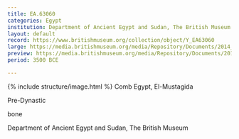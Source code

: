 ```yaml
---
title: EA.63060
categories: Egypt
institution: Department of Ancient Egypt and Sudan, The British Museum
layout: default
record: https://www.britishmuseum.org/collection/object/Y_EA63060
large: https://media.britishmuseum.org/media/Repository/Documents/2014_11/4_19/3c2909d6_4bf8_40a5_a5d6_a3d9013e2ec2/mid_01188997_001.jpg
preview: https://media.britishmuseum.org/media/Repository/Documents/2014_11/4_19/3c2909d6_4bf8_40a5_a5d6_a3d9013e2ec2/small_01188997_001.jpg
period: 3500 BCE

---
```

{% include structure/image.html %}
Comb
Egypt, El-Mustagida

Pre-Dynastic

bone



Department of Ancient Egypt and Sudan, The British Museum
